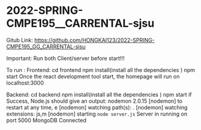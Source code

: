 # 2022-SPRING-CMPE195__CARRENTAL-sjsu

Gitub Link: https://github.com/HONGKAI123/2022-SPRING-CMPE195_GG_CARRENTAL-sjsu

Important: Run both Client/server before start!!!

To run :
   Frontend:
        cd frontend
        npm install(install all the dependencies )
        npm start
     Once the react development tool start, the homepage will run on localhost:3000
   
   
   
   Backend:
        cd backend
        npm install(install all the dependencies )
        npm start
     if Success, Node.js should give an output:
     nodemon 2.0.15
     [nodemon] to restart at any time, e
     [nodemon] watching path(s): *.*
     [nodemon] watching extensions: js,m
     [nodemon] starting `node server.js`
     Server in running on port 5000
     MongoDB Connected
